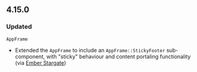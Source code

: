 ## 4.15.0

### Updated

`AppFrame`
- Extended the `AppFrame` to include an `AppFrame::StickyFooter` sub-component, with "sticky" behaviour and content portaling functionality (via [Ember Stargate](https://github.com/simonihmig/ember-stargate))
